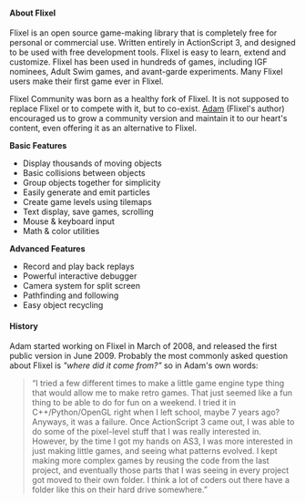
#### About Flixel ####

Flixel is an open source game-making library that is completely free for personal or commercial use. Written entirely in ActionScript 3, and designed to be used with free development tools. Flixel is easy to learn, extend and customize. Flixel has been used in hundreds of games, including IGF nominees, Adult Swim games, and avant-garde experiments. Many Flixel users make their first game ever in Flixel.

Flixel Community was born as a healthy fork of Flixel. It is not supposed to replace Flixel or to compete with it, but to co-exist. [Adam](http://twitter.com/AdamAtomic) (Flixel's author) encouraged us to grow a community version and maintain it to our heart's content, even offering it as an alternative to Flixel.

**Basic Features**

* Display thousands of moving objects
* Basic collisions between objects
* Group objects together for simplicity
* Easily generate and emit particles
* Create game levels using tilemaps
* Text display, save games, scrolling
* Mouse & keyboard input
* Math & color utilities

**Advanced Features**

* Record and play back replays
* Powerful interactive debugger
* Camera system for split screen
* Pathfinding and following
* Easy object recycling

#### History ####

Adam started working on Flixel in March of 2008, and released the first public version in June 2009. Probably the most commonly asked question about Flixel is _"where did it come from?"_ so in Adam's own words:

> “I tried a few different times to make a little game engine type thing that would allow me to make retro games. That just seemed like a fun thing to be able to do for fun on a weekend. I tried it in C++/Python/OpenGL right when I left school, maybe 7 years ago? Anyways, it was a failure. Once ActionScript 3 came out, I was able to do some of the pixel-level stuff that I was really interested in. However, by the time I got my hands on AS3, I was more interested in just making little games, and seeing what patterns evolved. I kept making more complex games by reusing the code from the last project, and eventually those parts that I was seeing in every project got moved to their own folder. I think a lot of coders out there have a folder like this on their hard drive somewhere.”
